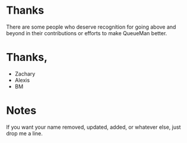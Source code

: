# Thanks #

There are some people who deserve recognition for going above and beyond in their contributions or efforts to make QueueMan better.


# Thanks, #
  * Zachary
  * Alexis
  * BM


# Notes #
If you want your name removed, updated, added, or whatever else, just drop me a line.